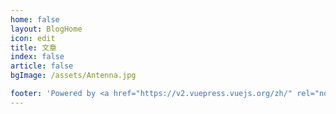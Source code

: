 ```yaml
---
home: false
layout: BlogHome
icon: edit
title: 文章
index: false
article: false
bgImage: /assets/Antenna.jpg

footer: 'Powered by <a href="https://v2.vuepress.vuejs.org/zh/" rel="noopener noreferrer" target="_blank">VuePress</a> & <a href="https://vuepress-theme-hope.github.io/v2/zh/" rel="noopener noreferrer" target="_blank">Hope</a>'
---
```

